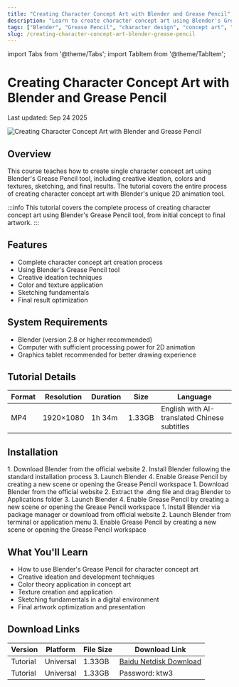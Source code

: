 ```yaml
---
title: "Creating Character Concept Art with Blender and Grease Pencil"
description: "Learn to create character concept art using Blender's Grease Pencil tool. This course covers creative ideation, colors and textures, sketching, and final results."
tags: ["Blender", "Grease Pencil", "character design", "concept art", "animation", "2D animation", "digital art", "Blender tutorial"]
slug: /creating-character-concept-art-blender-grease-pencil
---
```


import Tabs from '@theme/Tabs';
import TabItem from '@theme/TabItem';

# Creating Character Concept Art with Blender and Grease Pencil

<time className="post-meta">Last updated: Sep 24 2025</time>

<div style={{textAlign: 'center', margin: '2rem 0'}}>
  <img src="https://www.gfxcamp.com/wp-content/uploads/2025/09/CONCEPT-Creating-Character-Concept-Art-with-Blender-and-Grease-Pencil.jpg" alt="Creating Character Concept Art with Blender and Grease Pencil" style={{maxWidth: '600px', height: 'auto'}} />
</div>

## Overview

This course teaches how to create single character concept art using Blender's Grease Pencil tool, including creative ideation, colors and textures, sketching, and final results. The tutorial covers the entire process of creating character concept art with Blender's unique 2D animation tool.

:::info
This tutorial covers the complete process of creating character concept art using Blender's Grease Pencil tool, from initial concept to final artwork.
:::

## Features

- Complete character concept art creation process
- Using Blender's Grease Pencil tool
- Creative ideation techniques
- Color and texture application
- Sketching fundamentals
- Final result optimization

## System Requirements

- Blender (version 2.8 or higher recommended)
- Computer with sufficient processing power for 2D animation
- Graphics tablet recommended for better drawing experience

## Tutorial Details

| Format | Resolution | Duration | Size | Language |
|--------|------------|----------|------|----------|
| MP4 | 1920×1080 | 1h 34m | 1.33GB | English with AI-translated Chinese subtitles |

## Installation

<Tabs>
<TabItem value="windows" label="Windows">
  1. Download Blender from the official website
  2. Install Blender following the standard installation process
  3. Launch Blender
  4. Enable Grease Pencil by creating a new scene or opening the Grease Pencil workspace
</TabItem>
<TabItem value="mac" label="Mac">
  1. Download Blender from the official website
  2. Extract the .dmg file and drag Blender to Applications folder
  3. Launch Blender
  4. Enable Grease Pencil by creating a new scene or opening the Grease Pencil workspace
</TabItem>
<TabItem value="linux" label="Linux">
  1. Install Blender via package manager or download from official website
  2. Launch Blender from terminal or application menu
  3. Enable Grease Pencil by creating a new scene or opening the Grease Pencil workspace
</TabItem>
</Tabs>

## What You'll Learn

- How to use Blender's Grease Pencil for character concept art
- Creative ideation and development techniques
- Color theory application in concept art
- Texture creation and application
- Sketching fundamentals in a digital environment
- Final artwork optimization and presentation

## Download Links

| Version | Platform | File Size | Download Link |
|---------|----------|-----------|---------------|
| Tutorial | Universal | 1.33GB | [Baidu Netdisk Download](https://pan.baidu.com/s/1cpi2GzJk805667ik0LiAEw?pwd=ktw3) |
| Tutorial | Universal | 1.33GB | Password: ktw3 |
